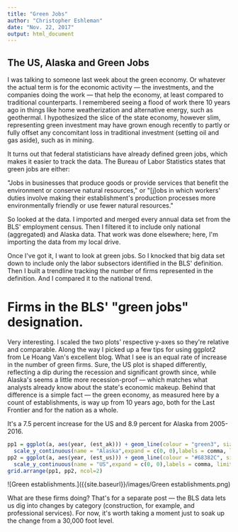 ```yaml
---
title: "Green Jobs"
author: "Christopher Eshleman"
date: "Nov. 22, 2017"
output: html_document
---
```


## The US, Alaska and Green Jobs
I was talking to someone last week about the green economy. Or whatever the actual term is for the economic activity — the investments, and the companies doing the work — that help the economy, at least compared to traditional counterparts. I remembered seeing a flood of work there 10 years ago in things like home weatherization and alternative energy, such as geothermal. I hypothesized the slice of the state economy, however slim, representing green investment may have grown enough recently to partly or fully offset any concomitant loss in traditional investment (setting oil and gas aside), such as in mining. 

It turns out that federal statisticians have already defined green jobs, which makes it easier to track the data. The Bureau of Labor Statistics states that green jobs are either:

"Jobs in businesses that produce goods or provide services that benefit the environment or conserve natural resources," or "[j]obs in which workers' duties involve making their establishment's production processes more environmentally friendly or use fewer natural resources." 

So looked at the data. I imported and merged every annual data set from the BLS' employment census. Then I filtered it to include only national (aggregated) and Alaska data. That work was done elsewhere; here, I'm importing the data from my local drive. 

Once I've got it, I want to look at green jobs. So I knocked that big data set down to include only the labor subsectors identified in the BLS' definition. Then I built a trendline tracking the number of firms represented in the definition. And I compared it to the national trend. 


# Firms in the BLS' "green jobs" designation.
Very interesting. I scaled the two plots' respective y-axes so they're relative and comparable. Along the way I picked up a few tips for using ggplot2 from Le Hoang Van's excellent blog. 
What I see is an equal rate of increase in the number of green firms. Sure, the US plot is shaped differently, reflecting a dip during the recession and significant growth since, while Alaska's seems a little more recession-proof — which matches what analysts already know about the state's economic makeup. Behind that difference is a simple fact — the green economy, as measured here by a count of establishments, is way up from 10 years ago, both for the Last Frontier and for the nation as a whole. 

It's a 7.5 percent increase for the US and 8.9 percent for Alaska from 2005-2016.

```r
pp1 = ggplot(a, aes(year, (est_ak))) + geom_line(colour = "green3", size = 1.5) + 
  scale_y_continuous(name = "Alaska",expand = c(0, 0),labels = comma, limits = c(4250,5750)) 
pp2 = ggplot(a, aes(year, (est_us))) + geom_line(colour = "#68382C", size = 1.5) + 
  scale_y_continuous(name = "US",expand = c(0, 0),labels = comma, limits = c(1600000,2500000)) 
grid.arrange(pp1, pp2, ncol=2) 
```

![Green establishments.]({{site.baseurl}}/images/Green establishments.png)

What are these firms doing? That's for a separate post — the BLS data lets us dig into changes by category (construction, for example, and professional services). For now, it's worth taking a moment just to soak up the change from a 30,000 foot level. 
